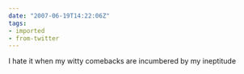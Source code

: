 ```yaml
---
date: "2007-06-19T14:22:06Z"
tags:
- imported
- from-twitter
---
```

I hate it when my witty comebacks are incumbered by my ineptitude
